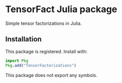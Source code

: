 # TensorFact Julia package

Simple tensor factorizations in Julia.

## Installation

This package is registered. Install with:

```julia
import Pkg
Pkg.add("TensorFactorizations")
```

This package does not export any symbols.